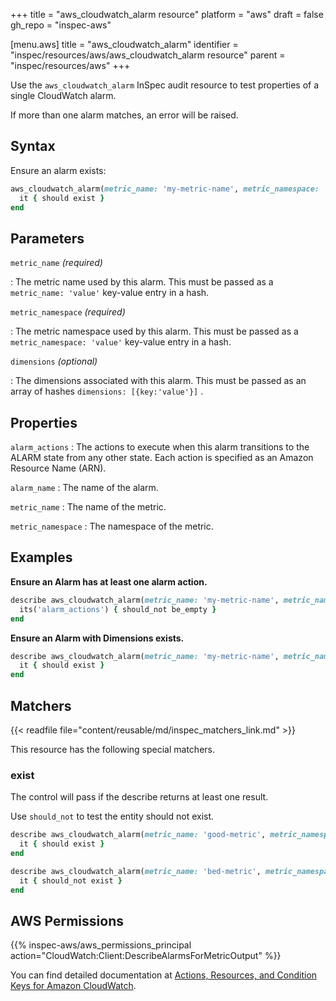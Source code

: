 +++
title = "aws_cloudwatch_alarm resource"
platform = "aws"
draft = false
gh_repo = "inspec-aws"

[menu.aws]
title = "aws_cloudwatch_alarm"
identifier = "inspec/resources/aws/aws_cloudwatch_alarm resource"
parent = "inspec/resources/aws"
+++

Use the `aws_cloudwatch_alarm` InSpec audit resource to test properties of a single CloudWatch alarm.

If more than one alarm matches, an error will be raised.

## Syntax

Ensure an alarm exists:

```ruby
aws_cloudwatch_alarm(metric_name: 'my-metric-name', metric_namespace: 'my-metric-namespace') do
  it { should exist }
end
```

## Parameters

`metric_name` _(required)_

: The metric name used by this alarm. This must be passed as a `metric_name: 'value'` key-value entry in a hash.

`metric_namespace` _(required)_

: The metric namespace used by this alarm. This must be passed as a `metric_namespace: 'value'` key-value entry in a hash.

`dimensions` _(optional)_

: The dimensions associated with this alarm. This must be passed as an array of hashes `dimensions: [{key:'value'}]` .

## Properties

`alarm_actions`
: The actions to execute when this alarm transitions to the ALARM state from any other state. Each action is specified as an Amazon Resource Name (ARN).

`alarm_name`
: The name of the alarm.

`metric_name`
: The name of the metric.

`metric_namespace`
: The namespace of the metric.

## Examples

**Ensure an Alarm has at least one alarm action.**

```ruby
describe aws_cloudwatch_alarm(metric_name: 'my-metric-name', metric_namespace: 'my-metric-namespace') do
  its('alarm_actions') { should_not be_empty }
end
```

**Ensure an Alarm with Dimensions exists.**

```ruby
describe aws_cloudwatch_alarm(metric_name: 'my-metric-name', metric_namespace: 'my-metric-namespace', dimensions: [{key: 'value'}]) do
  it { should exist }
end
```

## Matchers

{{< readfile file="content/reusable/md/inspec_matchers_link.md" >}}

This resource has the following special matchers.

### exist

The control will pass if the describe returns at least one result.

Use `should_not` to test the entity should not exist.

```ruby
describe aws_cloudwatch_alarm(metric_name: 'good-metric', metric_namespace: 'my-metric-namespace') do
  it { should exist }
end
```

```ruby
describe aws_cloudwatch_alarm(metric_name: 'bed-metric', metric_namespace: 'my-metric-namespace') do
  it { should_not exist }
end
```

## AWS Permissions

{{% inspec-aws/aws_permissions_principal action="CloudWatch:Client:DescribeAlarmsForMetricOutput" %}}

You can find detailed documentation at [Actions, Resources, and Condition Keys for Amazon CloudWatch](https://docs.aws.amazon.com/IAM/latest/UserGuide/list_amazoncloudwatch.html).
